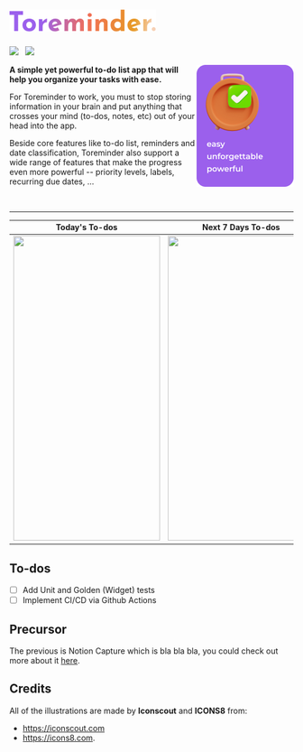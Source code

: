 # ![logo-text](./assets/logo-text.png)

![](https://camo.githubusercontent.com/88bd58e13a123fda908ab14170a14e28ec30a36d28818be1e4d4fb437f4fca1b/68747470733a2f2f696d672e736869656c64732e696f2f62616467652f4d61696e7461696e65642d7965732d677265656e2e737667) &nbsp; ![](https://github.com/emibcn/badge-action/workflows/.github/workflows/test.yml/badge.svg)

<img align="right" src="./assets/slogan.png" />

__A simple yet powerful to-do list app that will help you organize your tasks with ease.__

For Toreminder to work, you must to stop storing information in your brain and
put anything that crosses your mind (to-dos, notes, etc) out of your head into the app. 

Beside core features like to-do list, reminders and date classification, Toreminder
also support a wide range of features that make the progress even more powerful --
priority levels, labels, recurring due dates, ...

&nbsp;

--- 

Today's To-dos           |  Next 7 Days To-dos  |  Creating New To-do
:-------------------------:|:-------------------------:|:-------------------------:
<img src="https://i.imgur.com/JATOoyn.png" height="540" width="260"> | <img src="https://i.imgur.com/JATOoyn.png" height="540" width="260"> | <img src="https://i.imgur.com/JATOoyn.png" height="540" width="260">

## To-dos
- [ ] Add Unit and Golden (Widget) tests
- [ ] Implement CI/CD via Github Actions

## Precursor
The previous is Notion Capture which is bla bla bla, you could check out more about it [here](./notion_capture.md).

## Credits
All of the illustrations are made by __Iconscout__ and __ICONS8__ from:
- https://iconscout.com
- https://icons8.com.